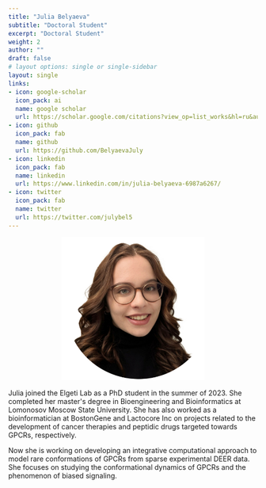 ```yaml
---
title: "Julia Belyaeva"
subtitle: "Doctoral Student"
excerpt: "Doctoral Student"
weight: 2
author: ""
draft: false
# layout options: single or single-sidebar
layout: single
links:
- icon: google-scholar
  icon_pack: ai
  name: google scholar
  url: https://scholar.google.com/citations?view_op=list_works&hl=ru&authuser=2&user=_qnh5a0AAAAJ&gmla=AJsN-F5CBYGFE9GMCrB4I2Ops0pJHe5qkIYvL8uA91dQFufxxVadTFU5yYAztlgVKtgCBuTP7YEXcHRtI23VkGxpQPPOZMdrgRlIZsl5f41UR3W7d6i3l9C7RR4UUdmEyuQDZnpucQEkwWu
- icon: github
  icon_pack: fab
  name: github
  url: https://github.com/BelyaevaJuly
- icon: linkedin
  icon_pack: fab
  name: linkedin
  url: https://www.linkedin.com/in/julia-belyaeva-6987a6267/
- icon: twitter
  icon_pack: fab 
  name: twitter
  url: https://twitter.com/julybel5
---
```

<center>
<img src="featured.jpg" alt="Julia" style="width:290px;height:290px;"> 
</center>

Julia joined the Elgeti Lab as a PhD student in the summer of 2023. She completed her master's degree in Bioengineering and Bioinformatics at Lomonosov Moscow State University. She has also worked as a bioinformatician at BostonGene and Lactocore Inc on projects related to the development of cancer therapies and peptidic drugs targeted towards GPCRs, respectively.

Now she is working on developing an integrative computational approach to model rare conformations of GPCRs from sparse experimental DEER data. She focuses on studying the conformational dynamics of GPCRs and the phenomenon of biased signaling. 
